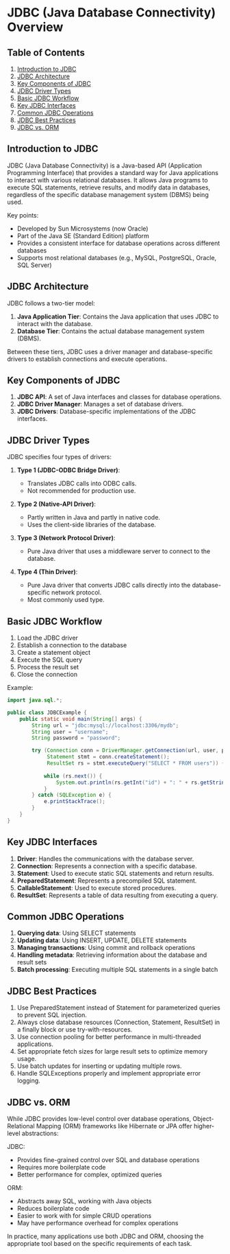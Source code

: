 # JDBC (Java Database Connectivity) Overview

## Table of Contents
1. [Introduction to JDBC](#introduction-to-jdbc)
2. [JDBC Architecture](#jdbc-architecture)
3. [Key Components of JDBC](#key-components-of-jdbc)
4. [JDBC Driver Types](#jdbc-driver-types)
5. [Basic JDBC Workflow](#basic-jdbc-workflow)
6. [Key JDBC Interfaces](#key-jdbc-interfaces)
7. [Common JDBC Operations](#common-jdbc-operations)
8. [JDBC Best Practices](#jdbc-best-practices)
9. [JDBC vs. ORM](#jdbc-vs-orm)

## Introduction to JDBC

JDBC (Java Database Connectivity) is a Java-based API (Application Programming Interface) that provides a standard way for Java applications to interact with various relational databases. It allows Java programs to execute SQL statements, retrieve results, and modify data in databases, regardless of the specific database management system (DBMS) being used.

Key points:
- Developed by Sun Microsystems (now Oracle)
- Part of the Java SE (Standard Edition) platform
- Provides a consistent interface for database operations across different databases
- Supports most relational databases (e.g., MySQL, PostgreSQL, Oracle, SQL Server)

## JDBC Architecture

JDBC follows a two-tier model:

1. **Java Application Tier**: Contains the Java application that uses JDBC to interact with the database.
2. **Database Tier**: Contains the actual database management system (DBMS).

Between these tiers, JDBC uses a driver manager and database-specific drivers to establish connections and execute operations.

## Key Components of JDBC

1. **JDBC API**: A set of Java interfaces and classes for database operations.
2. **JDBC Driver Manager**: Manages a set of database drivers.
3. **JDBC Drivers**: Database-specific implementations of the JDBC interfaces.

## JDBC Driver Types

JDBC specifies four types of drivers:

1. **Type 1 (JDBC-ODBC Bridge Driver)**: 
   - Translates JDBC calls into ODBC calls.
   - Not recommended for production use.

2. **Type 2 (Native-API Driver)**:
   - Partly written in Java and partly in native code.
   - Uses the client-side libraries of the database.

3. **Type 3 (Network Protocol Driver)**:
   - Pure Java driver that uses a middleware server to connect to the database.

4. **Type 4 (Thin Driver)**:
   - Pure Java driver that converts JDBC calls directly into the database-specific network protocol.
   - Most commonly used type.

## Basic JDBC Workflow

1. Load the JDBC driver
2. Establish a connection to the database
3. Create a statement object
4. Execute the SQL query
5. Process the result set
6. Close the connection

Example:

```java
import java.sql.*;

public class JDBCExample {
    public static void main(String[] args) {
        String url = "jdbc:mysql://localhost:3306/mydb";
        String user = "username";
        String password = "password";

        try (Connection conn = DriverManager.getConnection(url, user, password);
             Statement stmt = conn.createStatement();
             ResultSet rs = stmt.executeQuery("SELECT * FROM users")) {
            
            while (rs.next()) {
                System.out.println(rs.getInt("id") + ": " + rs.getString("name"));
            }
        } catch (SQLException e) {
            e.printStackTrace();
        }
    }
}
```

## Key JDBC Interfaces

1. **Driver**: Handles the communications with the database server.
2. **Connection**: Represents a connection with a specific database.
3. **Statement**: Used to execute static SQL statements and return results.
4. **PreparedStatement**: Represents a precompiled SQL statement.
5. **CallableStatement**: Used to execute stored procedures.
6. **ResultSet**: Represents a table of data resulting from executing a query.

## Common JDBC Operations

1. **Querying data**: Using SELECT statements
2. **Updating data**: Using INSERT, UPDATE, DELETE statements
3. **Managing transactions**: Using commit and rollback operations
4. **Handling metadata**: Retrieving information about the database and result sets
5. **Batch processing**: Executing multiple SQL statements in a single batch

## JDBC Best Practices

1. Use PreparedStatement instead of Statement for parameterized queries to prevent SQL injection.
2. Always close database resources (Connection, Statement, ResultSet) in a finally block or use try-with-resources.
3. Use connection pooling for better performance in multi-threaded applications.
4. Set appropriate fetch sizes for large result sets to optimize memory usage.
5. Use batch updates for inserting or updating multiple rows.
6. Handle SQLExceptions properly and implement appropriate error logging.

## JDBC vs. ORM

While JDBC provides low-level control over database operations, Object-Relational Mapping (ORM) frameworks like Hibernate or JPA offer higher-level abstractions:

JDBC:
- Provides fine-grained control over SQL and database operations
- Requires more boilerplate code
- Better performance for complex, optimized queries

ORM:
- Abstracts away SQL, working with Java objects
- Reduces boilerplate code
- Easier to work with for simple CRUD operations
- May have performance overhead for complex operations

In practice, many applications use both JDBC and ORM, choosing the appropriate tool based on the specific requirements of each task.
